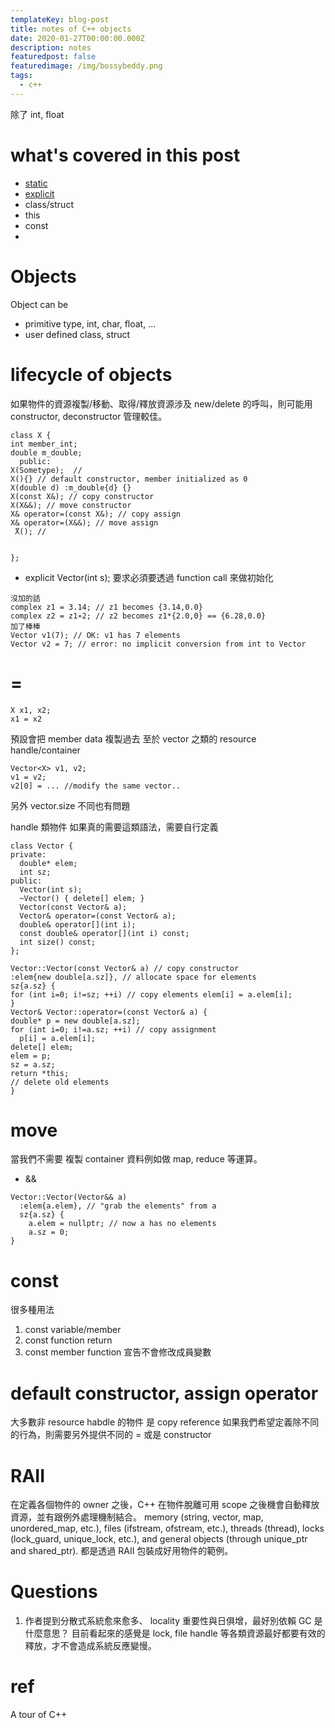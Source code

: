 ```yaml
---
templateKey: blog-post
title: notes of C++ objects
date: 2020-01-27T00:00:00.000Z
description: notes 
featuredpost: false
featuredimage: /img/bossybeddy.png
tags:
  - c++
---
```

除了 int, float

# what's covered in this post
* [static](#static)
* [explicit](#explicit)
* class/struct
* this
* const
* 

# Objects
Object can be 
* primitive type, int, char, float, ... 
* user defined class, struct



# lifecycle of objects

如果物件的資源複製/移動、取得/釋放資源涉及 new/delete 的呼叫，則可能用 constructor, deconstructor 管理較佳。
```
class X { 
int member_int;
double m_double;
  public:
X(Sometype);  //
X(){} // default constructor, member initialized as 0
X(double d) :m_double{d} {}
X(const X&); // copy constructor 
X(X&&); // move constructor
X& operator=(const X&); // copy assign
X& operator=(X&&); // move assign
 ̃X(); //


};
``` 

* explicit Vector(int s); 要求必須要透過 function call 來做初始化
```
沒加的話
complex z1 = 3.14; // z1 becomes {3.14,0.0}
complex z2 = z1∗2; // z2 becomes z1*{2.0,0} == {6.28,0.0}
加了棒棒
Vector v1(7); // OK: v1 has 7 elements
Vector v2 = 7; // error: no implicit conversion from int to Vector
```

# =
```
X x1, x2;
x1 = x2
```
預設會把 member data  複製過去
至於 vector 之類的 resource handle/container

```
Vector<X> v1, v2;
v1 = v2;
v2[0] = ... //modify the same vector..
```
另外 vector.size 不同也有問題

handle 類物件 如果真的需要這類語法，需要自行定義
```
class Vector { 
private:
  double* elem;
  int sz; 
public:
  Vector(int s);
  ~Vector() { delete[] elem; }
  Vector(const Vector& a);
  Vector& operator=(const Vector& a);
  double& operator[](int i);
  const double& operator[](int i) const;
  int size() const; 
};

Vector::Vector(const Vector& a) // copy constructor 
:elem{new double[a.sz]}, // allocate space for elements
sz{a.sz} {
for (int i=0; i!=sz; ++i) // copy elements elem[i] = a.elem[i];
}
Vector& Vector::operator=(const Vector& a) {
double* p = new double[a.sz]; 
for (int i=0; i!=a.sz; ++i) // copy assignment
  p[i] = a.elem[i]; 
delete[] elem;
elem = p;
sz = a.sz; 
return *this;
// delete old elements
}
```

# move
當我們不需要 複製 container 資料例如做 map, reduce 等運算。
* &&
```
Vector::Vector(Vector&& a) 
  :elem{a.elem}, // "grab the elements" from a
  sz{a.sz} {
    a.elem = nullptr; // now a has no elements
    a.sz = 0; 
}
```

# const
很多種用法
1. const variable/member
2. const function return
3. const member function  宣告不會修改成員變數

# default constructor, assign operator
大多數非 resource habdle 的物件 是 copy reference
如果我們希望定義除不同的行為，則需要另外提供不同的 = 或是 constructor


# RAII
在定義各個物件的 owner 之後，C++ 在物件脫離可用 scope 之後機會自動釋放資源，並有跟例外處理機制結合。
memory (string, vector, map, unordered_map, etc.), files (ifstream, ofstream, etc.), threads (thread), locks (lock_guard, unique_lock, etc.), and general objects (through unique_ptr and shared_ptr).
都是透過 RAII 包裝成好用物件的範例。


# Questions
1. 作者提到分散式系統愈來愈多、 locality 重要性與日俱增，最好別依賴 GC 是什麼意思？
目前看起來的感覺是 lock, file handle 等各類資源最好都要有效的釋放，才不會造成系統反應變慢。
# ref
A tour of C++